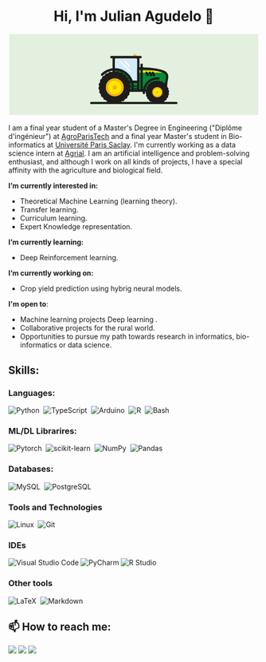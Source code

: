 <div align="center">
<h1 align="center">Hi, I'm Julian Agudelo 🌱</h1> 
<img  src="https://github.com/JulAgu/JulAgu/blob/main/Ressources/Hi.gif" alt="Tractor" width="500"/></a>
  
</div>

I am a final year student of a Master's Degree in Engineering ("Diplôme d'ingénieur") at [AgroParisTech](https://www.agroparistech.fr/) and a final year Master's student in Bio-informatics at [Université Paris Saclay](https://www.universite-paris-saclay.fr/). I'm currently working as a data science intern at [Agrial](https://www.agrial.com/). I am an artificial intelligence and problem-solving enthusiast, and although I work on all kinds of projects, I have a special affinity with the agriculture and biological field.

**I’m currently interested in:**
- Theoretical Machine Learning (learning theory).
- Transfer learning.
- Curriculum learning.
- Expert Knowledge representation.

**I’m currently learning:**
- Deep Reinforcement learning.

**I’m currently working on:**
- Crop yield prediction using hybrig neural models.

 **I'm open to**:
- Machine learning projects Deep learning .
- Collaborative projects for the rural world.
- Opportunities to pursue my path towards research in informatics, bio-informatics or data science.

## Skills:

### Languages:

![Python](https://img.shields.io/badge/Python-3776AB?style=for-the-badge&logo=python&logoColor=white)&nbsp;
![TypeScript](https://img.shields.io/badge/TypeScript-%23f1c232?style=for-the-badge&logo=TypeScript&logoColor=black)&nbsp;
![Arduino](https://img.shields.io/badge/Arduino-%2316537e?style=for-the-badge&logo=Arduino&logoColor=white)&nbsp;
![R](https://img.shields.io/badge/R-3776AB?style=for-the-badge&logo=R&logoColor=white)&nbsp;
![Bash](https://img.shields.io/badge/Bash-121011?style=for-the-badge&logo=gnu-bash&logoColor=white)&nbsp;

### ML/DL Librarires:

![Pytorch](https://img.shields.io/badge/Pytorch-FF6F00?style=for-the-badge&logo=pytorch&logoColor=white)&nbsp;
![scikit-learn](https://img.shields.io/badge/scikit--learn-%23F7931E.svg?style=for-the-badge&logo=scikit-learn&logoColor=white)&nbsp;
![NumPy](https://img.shields.io/badge/numpy-%23013243.svg?style=for-the-badge&logo=numpy&logoColor=white)&nbsp;
![Pandas](https://img.shields.io/badge/pandas-%23150458.svg?style=for-the-badge&logo=pandas&logoColor=white)&nbsp;

### Databases:

![MySQL](https://img.shields.io/badge/MySQL-%23f1c232?style=for-the-badge&logo=mysql&logoColor=black)&nbsp;
![PostgreSQL](https://img.shields.io/badge/PostgreSQL-316192?style=for-the-badge&logo=postgresql&logoColor=white)&nbsp;

### Tools and Technologies

![Linux](https://img.shields.io/badge/Linux-FCC624?style=for-the-badge&logo=linux&logoColor=black)&nbsp;
![Git](https://img.shields.io/badge/GIT-E44C30?style=for-the-badge&logo=git&logoColor=white)&nbsp;

### IDEs
![Visual Studio Code](https://img.shields.io/badge/Visual%20Studio%20Code-0078d7.svg?style=for-the-badge&logo=visual-studio-code&logoColor=white)
![PyCharm](https://img.shields.io/badge/PyCharm-3776AB.svg?style=for-the-badge&logo=PyCharm&logoColor=white)
![R Studio](https://img.shields.io/badge/R%20Studio-3776AB.svg?style=for-the-badge&logo=RStudio&logoColor=white)

### Other tools
![LaTeX](https://img.shields.io/badge/latex-%23008080.svg?style=for-the-badge&logo=latex&logoColor=white)&nbsp;
![Markdown](https://img.shields.io/badge/markdown-%23000000.svg?style=for-the-badge&logo=markdown&logoColor=white)

## 📫 How to reach me:

<p align = "center">
  
[<img src="https://img.shields.io/badge/linkedin-%2312100E.svg?&style=for-the-badge&logo=linkedin&logoColor=white&color=black" />](www.linkedin.com/in/juliansagudelo)
[<img src="https://img.shields.io/badge/HackerRank-%2312100E.svg?&style=for-the-badge&logo=HackerRank&logoColor=white&color=black" />](https://www.hackerrank.com/jsagudeloac)
[<img src="https://img.shields.io/badge/kaggle-%2312100E.svg?&style=for-the-badge&logo=kaggle&logoColor=white&color=black" />](https://www.kaggle.com/julagu)

</p>
